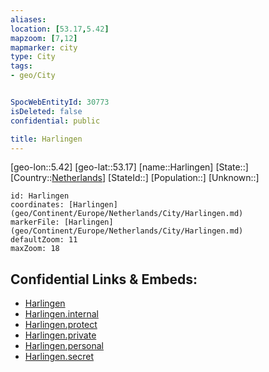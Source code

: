 ```yaml
---
aliases: 
location: [53.17,5.42]
mapzoom: [7,12] 
mapmarker: city 
type: City
tags:
- geo/City


SpocWebEntityId: 30773
isDeleted: false
confidential: public

title: Harlingen
---
```

[geo-lon::5.42]
[geo-lat::53.17]
[name::Harlingen]
[State::]
[Country::[Netherlands](geo/Continent/Europe/Netherlands.md)]
[StateId::]
[Population::]
[Unknown::]


```leaflet
id: Harlingen
coordinates: [Harlingen](geo/Continent/Europe/Netherlands/City/Harlingen.md)
markerFile: [Harlingen](geo/Continent/Europe/Netherlands/City/Harlingen.md)
defaultZoom: 11 
maxZoom: 18
```


## Confidential Links & Embeds: 
- [Harlingen](../../../../../../_public/geo/Continent/Europe/Netherlands/City/Harlingen.md) 
- [Harlingen.internal](../../../../../../_internal/geo/Continent/Europe/Netherlands/City/Harlingen.internal.md) 
- [Harlingen.protect](../../../../../../_protect/geo/Continent/Europe/Netherlands/City/Harlingen.protect.md) 
- [Harlingen.private](../../../../../../_private/geo/Continent/Europe/Netherlands/City/Harlingen.private.md) 
- [Harlingen.personal](../../../../../../_personal/geo/Continent/Europe/Netherlands/City/Harlingen.personal.md) 
- [Harlingen.secret](../../../../../../_secret/geo/Continent/Europe/Netherlands/City/Harlingen.secret.md) 
